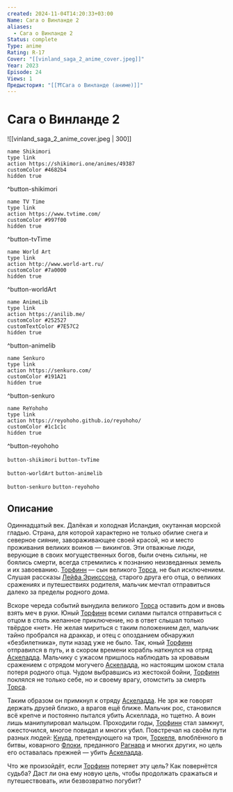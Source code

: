 ```yaml
---
created: 2024-11-04T14:20:33+03:00
Name: Сага о Винланде 2
aliases:
  - Сага о Винланде 2
Status: complete
Type: anime
Rating: R-17
Cover: "[[vinland_saga_2_anime_cover.jpeg]]"
Year: 2023
Episode: 24
Views: 1
Предыстория: "[[⛩️Сага о Винланде (аниме)]]"
---
```


# Сага о Винланде 2

![[vinland_saga_2_anime_cover.jpeg | 300]]

```button
name Shikimori
type link
action https://shikimori.one/animes/49387
customColor #4682b4
hidden true
```
^button-shikimori

```button
name TV Time
type link
action https://www.tvtime.com/
customColor #997f00
hidden true
```
^button-tvTime

```button
name World Art
type link
action http://www.world-art.ru/
customColor #7a0000
hidden true
```
^button-worldArt

```button
name AnimeLib
type link
action https://anilib.me/
customColor #252527
customTextColor #7E57C2
hidden true
```
^button-animelib

```button
name Senkuro
type link
action https://senkuro.com/
customColor #191A21
hidden true
```
^button-senkuro

```button
name ReYohoho
type link
action https://reyohoho.github.io/reyohoho/
customColor #1c1c1c
hidden true
```
^button-reyohoho

`button-shikimori` `button-tvTime`

`button-worldArt` `button-animelib`

`button-senkuro` `button-reyohoho`

## Описание

Одиннадцатый век. Далёкая и холодная Исландия, окутанная морской гладью. Страна, для которой характерно не только обилие снега и северное сияние, завораживающее своей красой, но и место проживания великих воинов — викингов. Эти отважные люди, верующие в своих могущественных богов, были очень сильны, не боялись смерти, всегда стремились к познанию неизведанных земель и их завоеванию. [Торфинн](https://shikimori.one/characters/10138-thorfinn) — сын великого [Торса](https://shikimori.one/characters/13021-thors), не был исключением. Слушая рассказы [Лейфа Эрикссона](https://shikimori.one/characters/19486-leif-erikson), старого друга его отца, о великих сражениях и путешествиях родителя, мальчик мечтал отправиться далеко за пределы родного дома.

Вскоре череда событий вынудила великого [Торса](https://shikimori.one/characters/13021-thors) оставить дом и вновь взять меч в руки. Юный [Торфинн](https://shikimori.one/characters/10138-thorfinn) всеми силами пытался отправиться с отцом в столь желанное приключение, но в ответ слышал только твёрдое «нет». Не желая мириться с таким положением дел, мальчик тайно пробрался на драккар, и отец с опозданием обнаружил «безбилетника», пути назад уже не было. Так, юный [Торфинн](https://shikimori.one/characters/10138-thorfinn) отправился в путь, и в скором времени корабль наткнулся на отряд [Аскеладда](https://shikimori.one/characters/13020-askeladd). Мальчику с ужасом пришлось наблюдать за кровавым сражением с отрядом могучего [Аскеладда](https://shikimori.one/characters/13020-askeladd), но настоящим шоком стала потеря родного отца. Чудом выбравшись из жестокой бойни, [Торфинн](https://shikimori.one/characters/10138-thorfinn) поклялся не только себе, но и своему врагу, отомстить за смерть [Торса](https://shikimori.one/characters/13021-thors).

Таким образом он примкнул к отряду [Аскеладда](https://shikimori.one/characters/13020-askeladd). Не зря же говорят держать друзей близко, а врагов ещё ближе. Мальчик рос, становился всё крепче и постоянно пытался убить Аскеллада, но тщетно. А воин лишь манипулировал мальцом. Проходили годы, [Торфинн](https://shikimori.one/characters/10138-thorfinn) стал замкнут, ожесточился, многое повидал и многих убил. Повстречал на своём пути разных людей: [Кнуда](https://shikimori.one/characters/17438-canute), претендующего на трон, [Торкеля](https://shikimori.one/characters/17440-thorkell), влюблённого в битвы, коварного [Флоки](https://shikimori.one/characters/82537-floki), преданного [Рагнара](https://shikimori.one/characters/82533-ragnar) и многих других, но цель его оставалась прежней — убить [Аскеладда](https://shikimori.one/characters/13020-askeladd).

Что же произойдёт, если [Торфинн](https://shikimori.one/characters/10138-thorfinn) потеряет эту цель? Как повернётся судьба? Даст ли она ему новую цель, чтобы продолжать сражаться и путешествовать, или безвозвратно погубит?
